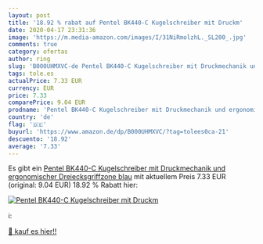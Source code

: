 ```yaml
---
layout: post
title: '18.92 % rabat auf Pentel BK440-C Kugelschreiber mit Druckm'
date: 2020-04-17 23:31:36
image: 'https://m.media-amazon.com/images/I/31NiRmolzhL._SL200_.jpg'
comments: true
category: ofertas
author: ring
slug: 'B000UHMXVC-de Pentel BK440-C Kugelschreiber mit Druckmechanik und...'
tags: tole.es
actualPrice: 7.33 EUR
currency: EUR
price: 7.33
comparePrice: 9.04 EUR
prodname: 'Pentel BK440-C Kugelschreiber mit Druckmechanik und ergonomischer Dreiecksgriffzone  blau'
country: 'de'
flag: '🇩🇪'
buyurl: 'https://www.amazon.de/dp/B000UHMXVC/?tag=tolees0ca-21'
descuento: '18.92'
average: '7.33'
---
```


Es gibt ein [Pentel BK440-C Kugelschreiber mit Druckmechanik und ergonomischer Dreiecksgriffzone  blau](https://www.amazon.de/dp/B000UHMXVC/?tag=tolees0ca-21) mit aktuellem Preis 7.33 EUR (original: 9.04 EUR) 18.92 % Rabatt hier:

[![Pentel BK440-C Kugelschreiber mit Druckm](https://m.media-amazon.com/images/I/31NiRmolzhL._SL200_.jpg)](https://www.amazon.de/dp/B000UHMXVC/?tag=tolees0ca-21)

ℹ️:


[🛒 kauf es hier!!](https://www.amazon.de/dp/B000UHMXVC/?tag=tolees0ca-21)
